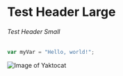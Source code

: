 # Test Header Large

###### Test Header Small

``` javascript
var myVar = "Hello, world!";
```

![Image of Yaktocat](https://octodex.github.com/images/yaktocat.png)


